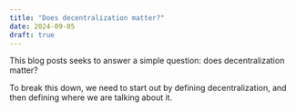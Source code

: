 ```yaml
---
title: "Does decentralization matter?"
date: 2024-09-05
draft: true
---
```


This blog posts seeks to answer a simple question: does decentralization matter?

To break this down, we need to start out by defining decentralization, and then defining where we are talking about it.
